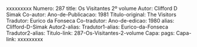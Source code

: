 xxxxxxxxx
Numero: 287
title: Os Visitantes 2º volume
Autor: Clifford D Simak
Co-autor: 
Ano-de-Publicacao: 1981
Titulo-original: The Visitors
Tradutor: Eurico da Fonseca
Co-tradutor: 
Ano-de-edicao: 1980
alias: Clifford-D-Simak
Autor2-alias: 
Tradutor1-alias: Eurico-da-Fonseca
Tradutor2-alias: 
Titulo-link: 287-Os-Visitantes-2-volume
Capa: 
pags: 
Capa-link: 
xxxxxxxxx